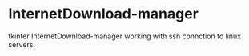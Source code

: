 # InternetDownload-manager
tkinter InternetDownload-manager working with ssh connction to linux servers.
